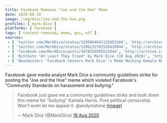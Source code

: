 ```yaml
---
title: Facebook Removes "Joe and the Hoe" Meme
date: 2020-08-18
image: /img/misc/joe-and-the-hoe.png
profiles: [ mark-dice ]
platforms: [ facebook ]
tags: [ content-removed, meme, gov, wtf ]
sources:
 - [ 'twitter.com/MarkDice/status/1295884941125853184', 'http://archive.is/3JILq' ]
 - [ 'twitter.com/MarkDice/status/1296232702526418944', 'http://archive.is/D6ol4' ]
 - [ 'facebook.com/MarkDice/posts/3478556505523044', 'http://archive.is/qdiFB' ]
 - [ 'BitChute "At Least They Tried" by Mark Dice (19 Aug 2020)', 'https://www.bitchute.com/video/AQm2tgGjBHQ/' ]
 - [ 'Newsbusters "Facebook Censors Mark Dice''s Meme Mocking Kamala Harris" by Alexander Hall (21 Aug 2020)', 'http://archive.is/5JFP2' ]
---
```


Facebook gave media analyst Mark Dice a community guidelines strike for posting
the "Joe and the Hoe" meme which violated Facebook's "Community Standards on
harassment and bullying."
> Facebook just gave me a community guidelines strike and took down this meme
> for "bullying" Kamala Harris.  Pure political censorship.  Won't even let me
> appeal it.  @andymstone
> [(image)](notice.jpg)
>
> -- Mark Dice (@MarkDice) [18 Aug 2020](http://archive.is/3JILq)
